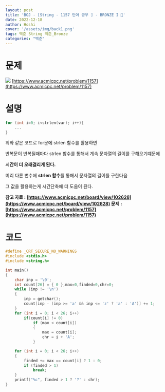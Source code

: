 ```yaml
---
layout: post
title: 'BOJ - [String - 1157 단어 공부 ] - BRONZE I 🥉'
date: 2022-12-18
author: Hoshi
cover: '/assets/img/back1.png'
tags: 백준 String 백준_Bronze
categories: "백준"
---
```

# 문제 
![]({{site.url}}/assets/img/posts_img/1157.png)
[https://www.acmicpc.net/problem/1157](https://www.acmicpc.net/problem/1157)

# 설명

```c
for (int i=0; i<strlen(var); i++){
	...
}
```

위와 같은 코드로  for문에 strlen 함수를 활용하면 

반복문이 반복될때마다 strlen 함수를 통해서 계속 문자열의 길이를 구해오기떄문에 

**시간이 더 오래걸리게 된다.**

미리 다른 변수에 **strlen 함수**를 통해서 문자열의 길이를 구한다음 

그 값을 활용하는게 시간단축에 더 도움이 된다.

**참고 자료 : [https://www.acmicpc.net/board/view/102628](https://www.acmicpc.net/board/view/102628)
문제 : [https://www.acmicpc.net/problem/1157](https://www.acmicpc.net/problem/1157)**

# 코드

```c
#define _CRT_SECURE_NO_WARNINGS
#include <stdio.h>
#include <string.h>

int main()
{
    char inp = '\0';
    int count[26] = { 0 },max=0,finded=0,chr=0;
    while (inp != '\n')
    {
        inp = getchar();
        count[inp - (inp >= 'a' && inp <= 'z' ? 'a' : 'A')] += 1;
    }
    for (int i = 0; i < 26; i++)
        if(count[i] != 0)
            if (max < count[i])
            {
                max = count[i];
                chr = i + 'A';
            }

    for (int i = 0; i < 26; i++)
    {
        finded += max == count[i] ? 1 : 0;
        if (finded > 1)
            break;
    }
    printf("%c", finded > 1 ? '?' : chr);
}
```